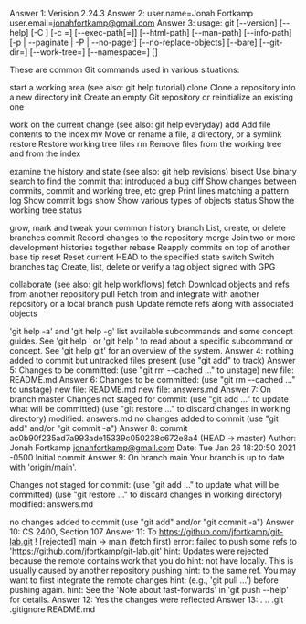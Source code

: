 Answer 1: Verision 2.24.3
Answer 2: user.name=Jonah Fortkamp   user.email=jonahfortkamp@gmail.com
Answer 3: usage: git [--version] [--help] [-C <path>] [-c <name>=<value>]
[--exec-path[=<path>]] [--html-path] [--man-path] [--info-path]
[-p | --paginate | -P | --no-pager] [--no-replace-objects] [--bare]
[--git-dir=<path>] [--work-tree=<path>] [--namespace=<name>]
<command> [<args>]

These are common Git commands used in various situations:

start a working area (see also: git help tutorial)
clone     Clone a repository into a new directory
init      Create an empty Git repository or reinitialize an existing one

work on the current change (see also: git help everyday)
add       Add file contents to the index
mv        Move or rename a file, a directory, or a symlink
restore   Restore working tree files
rm        Remove files from the working tree and from the index

examine the history and state (see also: git help revisions)
bisect    Use binary search to find the commit that introduced a bug
diff      Show changes between commits, commit and working tree, etc
grep      Print lines matching a pattern
log       Show commit logs
show      Show various types of objects
status    Show the working tree status

grow, mark and tweak your common history
branch    List, create, or delete branches
commit    Record changes to the repository
merge     Join two or more development histories together
rebase    Reapply commits on top of another base tip
reset     Reset current HEAD to the specified state
switch    Switch branches
tag       Create, list, delete or verify a tag object signed with GPG

collaborate (see also: git help workflows)
fetch     Download objects and refs from another repository
pull      Fetch from and integrate with another repository or a local branch
push      Update remote refs along with associated objects

'git help -a' and 'git help -g' list available subcommands and some
concept guides. See 'git help <command>' or 'git help <concept>'
to read about a specific subcommand or concept.
See 'git help git' for an overview of the system.
Answer 4: nothing added to commit but untracked files present (use "git add" to track)
Answer 5: Changes to be committed:
  (use "git rm --cached <file>..." to unstage)
    new file:   README.md
Answer 6: Changes to be committed:
(use "git rm --cached <file>..." to unstage)
  new file:   README.md
  new file:   answers.md
Answer 7: On branch master
Changes not staged for commit:
  (use "git add <file>..." to update what will be committed)
  (use "git restore <file>..." to discard changes in working directory)
    modified:   answers.md
no changes added to commit (use "git add" and/or "git commit -a")
Answer 8: commit ac0b90f235ad7a993ade15339c050238c672e8a4 (HEAD -> master)
Author: Jonah Fortkamp <jonahfortkamp@gmail.com>
Date:   Tue Jan 26 18:20:50 2021 -0500
    Initial commit
Answer 9: On branch main
Your branch is up to date with 'origin/main'.

Changes not staged for commit:
  (use "git add <file>..." to update what will be committed)
  (use "git restore <file>..." to discard changes in working directory)
    modified:   answers.md

no changes added to commit (use "git add" and/or "git commit -a")
Answer 10: CS 2400, Section 107
Answer 11: To https://github.com/jfortkamp/git-lab.git
 ! [rejected]        main -> main (fetch first)
error: failed to push some refs to 'https://github.com/jfortkamp/git-lab.git'
hint: Updates were rejected because the remote contains work that you do
hint: not have locally. This is usually caused by another repository pushing
hint: to the same ref. You may want to first integrate the remote changes
hint: (e.g., 'git pull ...') before pushing again.
hint: See the 'Note about fast-forwards' in 'git push --help' for details.
Answer 12: Yes the changes were reflected
Answer 13: .		..		.git		.gitignore	README.md
